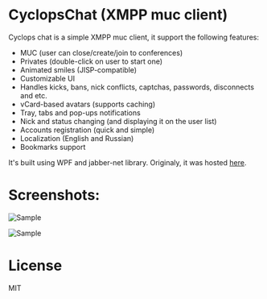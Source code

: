 # CyclopsChat (XMPP muc client)

Cyclops chat is a simple XMPP muc client, it support the following features:
- MUC (user can close/create/join to conferences)
- Privates (double-click on user to start one)
- Animated smiles (JISP-compatible)
- Customizable UI
- Handles kicks, bans, nick conflicts, captchas, passwords, disconnects and etc.
- vCard-based avatars (supports caching)
- Tray, tabs and pop-ups notifications
- Nick and status changing (and displaying it on the user list)
- Accounts registration (quick and simple)
- Localization (English and Russian)
- Bookmarks support

It's built using WPF and jabber-net library. Originaly, it was hosted [here](https://cyclopschat.codeplex.com/).

# Screenshots:

![Sample](http://storage3.static.itmages.ru/i/11/0814/h_1313340634_1887297_fbe3b75b8c.png)

![Sample](http://storage3.static.itmages.ru/i/11/0814/h_1313304403_8217247_9e86dc8bf7.png)

# License

MIT